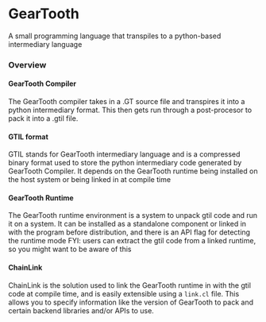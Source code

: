 # GearTooth
A small programming language that transpiles to a python-based intermediary language 

### Overview

#### GearTooth Compiler
The GearTooth compiler takes in a .GT source file and transpires it into a python intermediary format.
This then gets run through a post-procesor to pack it into a .gtil file.

#### GTIL format
GTIL stands for GearTooth intermediary language and is a compressed binary format used to store the python intermediary code generated by GearTooth Compiler.
It depends on the GearTooth runtime being installed on the host system or being linked in at compile time

#### GearTooth Runtime
The GearTooth runtime environment is a system to unpack gtil code and run it on a system.
It can be installed as a standalone component or linked in with the program before distribution, and there is an API flag for detecting the runtime mode
FYI: users can extract the gtil code from a linked runtime, so you might want to be aware of this

#### ChainLink
ChainLink is the solution used to link the GearTooth runtime in with the gtil code at compile time, and is easily extensible using a `link.cl` file.
This allows you to specify information like the version of GearTooth to pack and certain backend libraries and/or APIs to use.
